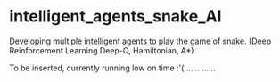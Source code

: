 # intelligent_agents_snake_AI
Developing multiple intelligent agents to play the game of snake. (Deep Reinforcement Learning Deep-Q, Hamiltonian, A*)

To be inserted, currently running low on time :'(
......
......
